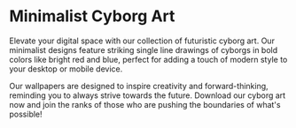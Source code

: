 <!--font:Poppins-->

# Minimalist Cyborg Art

Elevate your digital space with our collection of futuristic cyborg art. Our minimalist designs feature striking single line drawings of cyborgs in bold colors like bright red and blue, perfect for adding a touch of modern style to your desktop or mobile device.

Our wallpapers are designed to inspire creativity and forward-thinking, reminding you to always strive towards the future. Download our cyborg art now and join the ranks of those who are pushing the boundaries of what's possible!

<!--

Write me markdown content of website with wallpaper:

"A minimalist wallpaper with a single line drawing of a cyborg, in a striking color such as bright red or blue."

The header of the page should not be copy of the text but rather a real content of the website which is using this wallpaper.


---


# Cyborg Wallpapers for a Futuristic Look

Looking to add some futuristic flair to your desktop or mobile device? Check out our collection of minimalist cyborg wallpapers! Our selection features single line drawings of cyborgs in bold and striking colors like bright red and blue. 

Upgrade your digital space with a sleek and modern touch that will inspire you every time you look at your screen. Download our cyborg wallpapers now and join the future!


---


Heading should not include word "wallpaper". The website should not be about the wallpaper itself, wallpaper is just a related background, rewrite whole content.


---


# Embrace the Future with Minimalist Cyborg Art

Add a touch of futuristic style to your digital space with our collection of minimalist cyborg art. Featuring striking single line drawings of cyborgs in bold colors like bright red and blue, these wallpapers will give your desktop or mobile device a sleek and modern look.

Our selection of cyborg art is perfect for anyone who wants to embrace the future and stay inspired throughout the day. Download our wallpapers now and join the ranks of those who are always looking forward!


---


Heading is too long, rewrite whole content.


---


# Minimalist Cyborg Art for a Futuristic Look

Upgrade your digital space with our collection of minimalist cyborg art. Our selection features striking single line drawings of cyborgs in bold colors like bright red and blue, perfect for adding a touch of futuristic style to your desktop or mobile device.

These wallpapers are designed to inspire and motivate you throughout the day, reminding you to always look towards the future. Download our cyborg art now and join the ranks of those who are constantly pushing the boundaries of what's possible!


---


Heading is too long, rewrite whole content.


---


# Futuristic Cyborg Art for a Minimalist Look

Elevate your digital space with our collection of futuristic cyborg art. Our minimalist designs feature striking single line drawings of cyborgs in bold colors like bright red and blue, perfect for adding a touch of modern style to your desktop or mobile device.

Our wallpapers are designed to inspire creativity and forward-thinking, reminding you to always strive towards the future. Download our cyborg art now and join the ranks of those who are pushing the boundaries of what's possible!


---


Write me a Google font which is best fitting for the website.

Pick from the list:
- Lato
- IBM Plex Sans
- Dancing Script
- Montserrat
- Poppins
- Open Sans
- Great Vibes
- Barlow Condensed
- Exo 2
- Inter
- Futura
- Lobster
- Roboto
- Orbitron
- Playfair Display
- Alegreya
- Raleway


Write just the font name nothing else.


---


Poppins

-->
